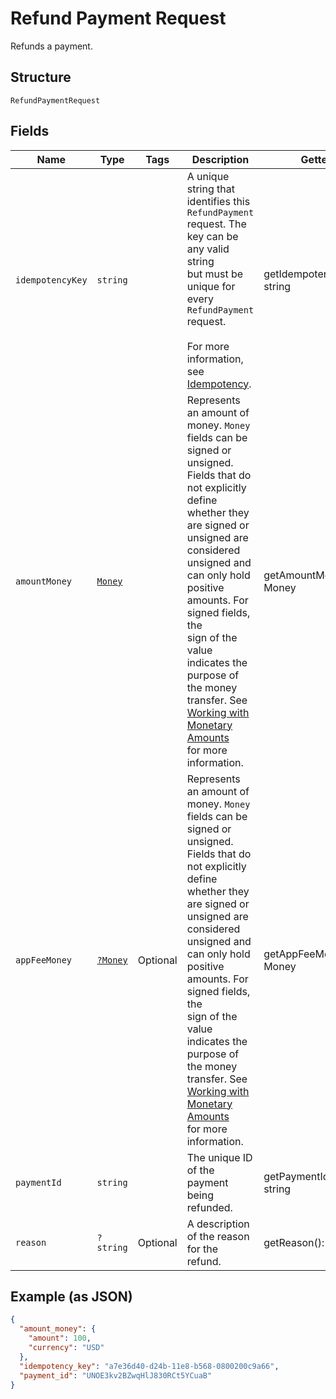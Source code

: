 
# Refund Payment Request

Refunds a payment.

## Structure

`RefundPaymentRequest`

## Fields

| Name | Type | Tags | Description | Getter | Setter |
|  --- | --- | --- | --- | --- | --- |
| `idempotencyKey` | `string` |  | A unique string that identifies this `RefundPayment` request. The key can be any valid string<br>but must be unique for every `RefundPayment` request.<br><br>For more information, see [Idempotency](https://developer.squareup.com/docs/working-with-apis/idempotency). | getIdempotencyKey(): string | setIdempotencyKey(string idempotencyKey): void |
| `amountMoney` | [`Money`](/doc/models/money.md) |  | Represents an amount of money. `Money` fields can be signed or unsigned.<br>Fields that do not explicitly define whether they are signed or unsigned are<br>considered unsigned and can only hold positive amounts. For signed fields, the<br>sign of the value indicates the purpose of the money transfer. See<br>[Working with Monetary Amounts](https://developer.squareup.com/docs/build-basics/working-with-monetary-amounts)<br>for more information. | getAmountMoney(): Money | setAmountMoney(Money amountMoney): void |
| `appFeeMoney` | [`?Money`](/doc/models/money.md) | Optional | Represents an amount of money. `Money` fields can be signed or unsigned.<br>Fields that do not explicitly define whether they are signed or unsigned are<br>considered unsigned and can only hold positive amounts. For signed fields, the<br>sign of the value indicates the purpose of the money transfer. See<br>[Working with Monetary Amounts](https://developer.squareup.com/docs/build-basics/working-with-monetary-amounts)<br>for more information. | getAppFeeMoney(): ?Money | setAppFeeMoney(?Money appFeeMoney): void |
| `paymentId` | `string` |  | The unique ID of the payment being refunded. | getPaymentId(): string | setPaymentId(string paymentId): void |
| `reason` | `?string` | Optional | A description of the reason for the refund. | getReason(): ?string | setReason(?string reason): void |

## Example (as JSON)

```json
{
  "amount_money": {
    "amount": 100,
    "currency": "USD"
  },
  "idempotency_key": "a7e36d40-d24b-11e8-b568-0800200c9a66",
  "payment_id": "UNOE3kv2BZwqHlJ830RCt5YCuaB"
}
```

